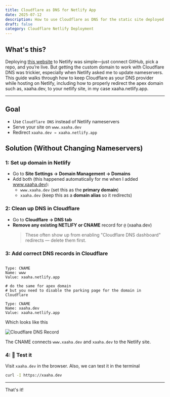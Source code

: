 ```yaml
---
title: Cloudflare as DNS for Netlify App
date: 2025-07-12
description: How to use Cloudflare as DNS for the static site deployed in Netlify
draft: false
category: Cloudflare Netlify Deployment
---
```


## What's this?

Deploying [this website](https://www.xaaha.dev) to Netlify was simple—just connect GitHub, pick a repo, and you’re live. But getting the custom domain to work with Cloudflare DNS was trickier, especially when Netlify asked me to update nameservers.
This guide walks through how to keep Cloudflare as your DNS provider while hosting on Netlify, including how to properly redirect the apex domain such as, xaaha.dev, to your netlify site, in my case xaaha.netlify.app.

---

## Goal

- Use `Cloudflare DNS` instead of Netlify nameservers
- Serve your site on `www.xaaha.dev`
- Redirect `xaaha.dev → xaaha.netlify.app`

## Solution (Without Changing Nameservers)

### 1: Set up domain in Netlify

- Go to **Site Settings → Domain Management → Domains**
- Add both (this happened automatically for me when I added www.xaaha.dev):
  - `www.xaaha.dev` (set this as the **primary domain**)
  - `xaaha.dev` (keep this as a **domain alias** so it redirects)

### 2: Clean up DNS in Cloudflare

- Go to **Cloudflare → DNS tab**
- **Remove any existing NETLIFY or CNAME** record for `@` (xaaha.dev)
  > These often show up from enabling "Cloudflare DNS dashboard" redirects — delete them first.

### 3: Add correct DNS records in Cloudflare

```shell

Type: CNAME
Name: www
Value: xaaha.netlify.app

# do the same for apex domain
# but you need to disable the parking page for the domain in Cloudflare

Type: CNAME
Name: xaaha.dev
Value: xaaha.netlify.app
```

Which looks like this

![Cloudflare DNS Record](/images/cloudflare.png)

The CNAME connects `www.xaaha.dev` and `xaaha.dev` to the Netlify site.

### 4: 🧪 Test it

Visit `xaaha.dev` in the browser. Also, we can test it in the terminal

```bash
curl -I https://xaaha.dev
```

---

That's it!
